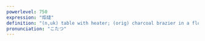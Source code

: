 ```yaml
---
powerlevel: 750
expression: "炬燵"
definition: "(n,uk) table with heater; (orig) charcoal brazier in a floor well; (P)"
pronunciation: "こたつ"
---
```

